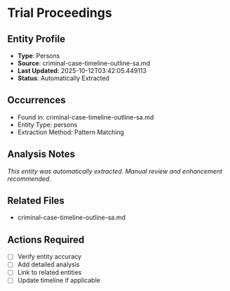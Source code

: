 # Trial Proceedings

## Entity Profile
- **Type**: Persons
- **Source**: criminal-case-timeline-outline-sa.md
- **Last Updated**: 2025-10-12T03:42:05.449113
- **Status**: Automatically Extracted

## Occurrences
- Found in: criminal-case-timeline-outline-sa.md
- Entity Type: persons
- Extraction Method: Pattern Matching

## Analysis Notes
*This entity was automatically extracted. Manual review and enhancement recommended.*

## Related Files
- criminal-case-timeline-outline-sa.md

## Actions Required
- [ ] Verify entity accuracy
- [ ] Add detailed analysis
- [ ] Link to related entities
- [ ] Update timeline if applicable
